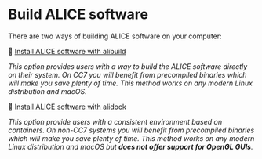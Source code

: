 Build ALICE software
====================

There are two ways of building ALICE software on your computer:

🧪 [Install ALICE software with alibuild](custom.md)

_This option provides users with a way to build the ALICE software directly on their system. On CC7
you will benefit from precompiled binaries which will make you save plenty of time. This method
works on any modern Linux distribution and macOS._

🐳 [Install ALICE software with alidock](https://github.com/alidock/alidock/wiki)

_This option provide users with a consistent environment based on containers. On non-CC7 systems you
will benefit from precompiled binaries which will make you save plenty of time. This method works on
any modern Linux distribution and macOS but **does not offer support for OpenGL GUIs**._